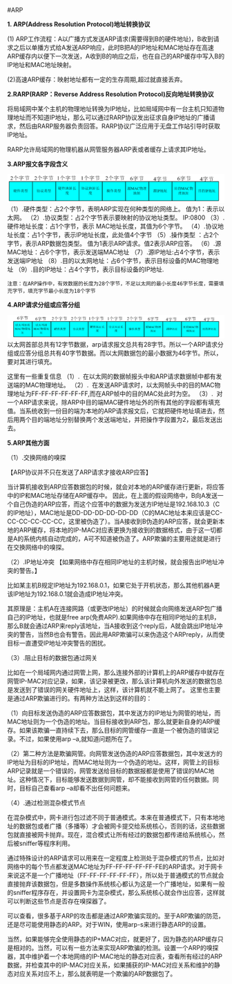 #ARP

**1. ARP(Address Resolution Protocol)地址转换协议**

(1) ARP工作流程：A以广播方式发送ARP请求(需要得到B的硬件地址)，B收到请求之后以单播方式给A发送ARP响应，此时B把A的IP地址和MAC地址存在高速ARP缓存内以便下一次发送，A收到B的响应之后，也在自己的ARP缓存中写入B的IP地址和MAC地址映射。

(2)高速ARP缓存：映射地址都有一定的生存周期,超过就直接丢弃。

**2.RARP(RARP：Reverse Address Resolution Protocol)反向地址转换协议**

将局域网中某个主机的物理地址转换为IP地址，比如局域网中有一台主机只知道物理地址而不知道IP地址，那么可以通过RARP协议发出征求自身IP地址的广播请求，然后由RARP服务器负责回答。RARP协议广泛应用于无盘工作站引导时获取IP地址。

RARP允许局域网的物理机器从网管服务器ARP表或者缓存上请求其IP地址。


**3.ARP报文各字段含义**


![](../images/16.png)
（1）.硬件类型：占2个字节，表明ARP实现在何种类型的网络上。
值为1：表示以太网。
（2）.协议类型：占2个字节表示要映射的协议地址类型。
IP:0800
（3）.硬件地址长度：占1个字节，表示 MAC地址长度，其值为6个字节。
（4）.协议地址长度：占1个字节，表示IP地址长度，此处值4个字节
（5）.操作类型 ：占2个字节，表示ARP数据包类型。
 值为1表示ARP请求。值2表示ARP应答。
（6）.源MAC地址：占6个字节，表示发送端MAC地址
（7）.源IP地址:占4个字节，表示发送端IP地址
（8）.目的以太网地址：占6个字节，表示目标设备的MAC物理地址
（9）.目的IP地址：占4个字节，表示目标设备的IP地址.

	注意：在ARP操作中，有效数据的长度为28个字节，不足以太网的最小长度46字节长度，需要填充字节，填充字节最小长度为18个字节



**4.ARP请求分组或应答分组**

![](../images/17.png)
以太网首部总共有12字节数据，arp请求报文总共有28字节。所以一个ARP请求分组或应答分组总共有40字节数据。而以太网数据包的最小数据为46字节。所以，要对其进行填充。

这里有一些重复信息
（1）.  在以太网的数据帧报头中和ARP请求数据帧中都有发送端的MAC物理地址。
（2）.  在发送ARP请求时，以太网帧头中的目的MAC物理地址为FF-FF-FF-FF-FF-FF,而在ARP帧中的目的MAC处此时为空。
（3）.  对一个ARP请求来说，除ARP中目的端MAC硬件地址外的所有其他的字段都有填充值。当系统收到一份目的端为本地的ARP请求报文后，它就把硬件地址填进去，然后用两个目的端地址分别替换两个发送端地址，并把操作字段置为2，最后发送出去。


**5.ARP其他方面**


（1）.交换网络的嗅探

【ARP协议并不只在发送了ARP请求才接收ARP应答】

当计算机接收到ARP应答数据包的时候，就会对本地的ARP缓存进行更新，将应答中的IP和MAC地址存储在ARP缓存中。
因此，在上面的假设网络中，B向A发送一个自己伪造的ARP应答，而这个应答中的数据为发送方IP地址是192.168.10.3（C的IP地址），MAC地址是DD-DD-DD-DD-DD-DD（C的MAC地址本来应该是CC-CC-CC-CC-CC-CC，这里被伪造了）。当A接收到B伪造的ARP应答，就会更新本地的ARP缓存，将本地的IP-MAC对应表更换为接收到的数据格式，由于这一切都是A的系统内核自动完成的，A可不知道被伪造了。ARP欺骗的主要用途就是进行在交换网络中的嗅探。


（2）.IP地址冲突
【如果网络中存在相同IP地址的主机时候，就会报告出IP地址冲突的警告。】

 比如某主机B规定IP地址为192.168.0.1，如果它处于开机状态，那么其他机器A更该IP地址为192.168.0.1就会造成IP地址冲突。

其原理是：主机A在连接网路（或更改IP地址）的时候就会向网络发送ARP包广播自己的IP地址，也就是free arp(免费ARP).如果网络中存在相同IP地址的主机B，那么B就会通过ARP来reply该地址，当A接收到这个reply后，A就会跳出IP地址冲突的警告，当然B也会有警告。因此用ARP欺骗可以来伪造这个ARPreply，从而使目标一直遭受IP地址冲突警告的困扰。


（3）.阻止目标的数据包通过网关

比如在一个局域网内通过网管上网，那么连接外部的计算机上的ARP缓存中就存在网管IP-MAC对应记录，如果，该记录被更改，那么该计算机向外发送的数据包总是发送到了错误的网关硬件地址上，这样，该计算机就不能上网了。
这里也主要是通过ARP欺骗进行的。有两种方法达到这样的目的：

（1）向目标发送伪造的ARP应答数据包，其中发送方的IP地址为网管的地址，而MAC地址则为一个伪造的地址。当目标接收到ARP包，那么就更新自身的ARP缓存。如果该欺骗一直持续下去，那么目标的网管缓存一直是一个被伪造的错误记录。不过，如果使用arp –a,就知道问题所在了。

（2）第二种方法是欺骗网管。向网管发送伪造的ARP应答数据包，其中发送方的IP地址为目标的IP地址，而MAC地址则为一个伪造的地址。这样，网管上的目标ARP记录就是一个错误的，网管发送给目标的数据报都是使用了错误的MAC地址。这种情况下，目标能够发送数据到网管，却不能接收到网管的任何数据。同时，目标自己查看arp –a却看不出任何问题来。


（4）.通过检测混杂模式节点

在混杂模式中，网卡进行包过滤不同于普通模式。本来在普通模式下，只有本地地址的数据包或者广播（多播等）才会被网卡提交给系统核心，否则的话，这些数据包就直接被网卡抛弃。现在，混合模式让所有经过的数据包都传递给系统核心，然后被sniffer等程序利用。 　　

通过特殊设计的ARP请求可以用来在一定程度上检测处于混杂模式的节点，比如对网络中的每个节点都发送MAC地址为FF-FF-FF-FF-FF-FE的ARP请求。对于网卡来说这不是一个广播地址（FF-FF-FF-FF-FF-FF），所以处于普通模式的节点就会直接抛弃该数据包，但是多数操作系统核心都认为这是一个广播地址，如果有一般的sniffer程序存在，并设置网卡为混杂模式，那么系统核心就会作出应答，这样就可以判断这些节点是否存在嗅探器了。

可以查看，很多基于ARP的攻击都是通过ARP欺骗实现的。至于ARP欺骗的防范，还是尽可能使用静态的ARP。对于WIN，使用arp-s来进行静态ARP的设置。

当然，如果能够完全使用静态的IP+MAC对应，就更好了，因为静态的ARP缓存只是相对的。当然，可以有一些方法来实现ARP欺骗的检测。设置一个ARP的嗅探器，其中维护着一个本地网络的IP-MAC地址的静态对应表，查看所有经过的ARP数据，并检查其中的IP-MAC对应关系，如果捕获的IP-MAC对应关系和维护的静态对应关系对应不上，那么就表明是一个欺骗的ARP数据包了。